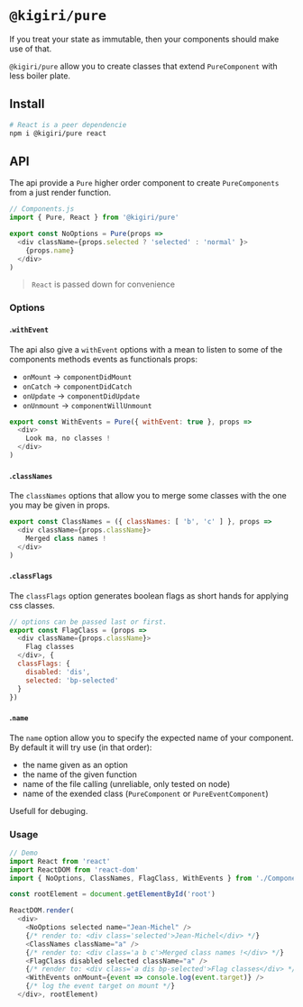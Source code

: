 # `@kigiri/pure`

If you treat your state as immutable, then your components should make use of that.

`@kigiri/pure` allow you to create classes that extend `PureComponent` with less boiler plate.

## Install

```bash
# React is a peer dependencie
npm i @kigiri/pure react
```

## API
The api provide a `Pure` higher order component to create `PureComponents` from a just render function.

```js
// Components.js
import { Pure, React } from '@kigiri/pure'

export const NoOptions = Pure(props =>
  <div className={props.selected ? 'selected' : 'normal' }>
    {props.name}
  </div>
)
```

> `React` is passed down for convenience

### Options

#### .`withEvent`
The api also give a `withEvent` options with a mean to listen to some of the components methods events as functionals props:
 - `onMount` -> `componentDidMount`
 - `onCatch` -> `componentDidCatch`
 - `onUpdate` -> `componentDidUpdate`
 - `onUnmount` -> `componentWillUnmount`

```js
export const WithEvents = Pure({ withEvent: true }, props =>
  <div>
    Look ma, no classes !
  </div>
)
```

#### .`classNames`
The `classNames` options that allow you to merge some classes with the one
you may be given in props.

```js
export const ClassNames = ({ classNames: [ 'b', 'c' ] }, props =>
  <div className={props.className}>
    Merged class names !
  </div>
)
```

#### .`classFlags`
The `classFlags` option generates boolean flags as short hands for applying css classes.
```js
// options can be passed last or first.
export const FlagClass = (props =>
  <div className={props.className}>
    Flag classes
  </div>, {
  classFlags: {
    disabled: 'dis',
    selected: 'bp-selected'
  }
})
```

#### .`name`
The `name` option allow you to specify the expected name of your component.
By default it will try use (in that order):
  - the name given as an option
  - the name of the given function
  - name of the file calling (unreliable, only tested on node)
  - name of the exended class (`PureComponent` or `PureEventComponent`)

Usefull for debuging.  


### Usage

```js
// Demo
import React from 'react'
import ReactDOM from 'react-dom'
import { NoOptions, ClassNames, FlagClass, WithEvents } from './Components.js'

const rootElement = document.getElementById('root')

ReactDOM.render(
  <div>
    <NoOptions selected name="Jean-Michel" />
    {/* render to: <div class='selected'>Jean-Michel</div> */}
    <ClassNames className="a" />
    {/* render to: <div class='a b c'>Merged class names !</div> */}
    <FlagClass disabled selected className="a" />
    {/* render to: <div class='a dis bp-selected'>Flag classes</div> */}
    <WithEvents onMount={event => console.log(event.target)} />
    {/* log the event target on mount */}
  </div>, rootElement)

```
